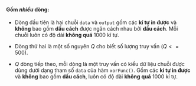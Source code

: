 #### Gồm *nhiều* dòng:
- Dòng đầu tiên là hai chuỗi `data` và `output` gồm các **kí tự in được** và **không** bao gồm **dấu cách** được ngăn cách nhau bởi **dấu cách**. Mỗi chuỗi luôn có độ dài **không quá** $1000$ kí tự.

- Dòng thứ hai là một số nguyên $Q$ cho biết số lượng truy vấn ($Q <= 500$).

- $Q$ dòng tiếp theo, mỗi dòng là một truy vấn có kiểu dữ liệu chuỗi được dùng dưới dạng tham số `data` của hàm `xorFunc()`. Gồm các **kí tự in được** và **không** bao gồm **dấu cách**, luôn có độ dài **không quá** $1000$ kí tự.

<br></br>
<br></br>
